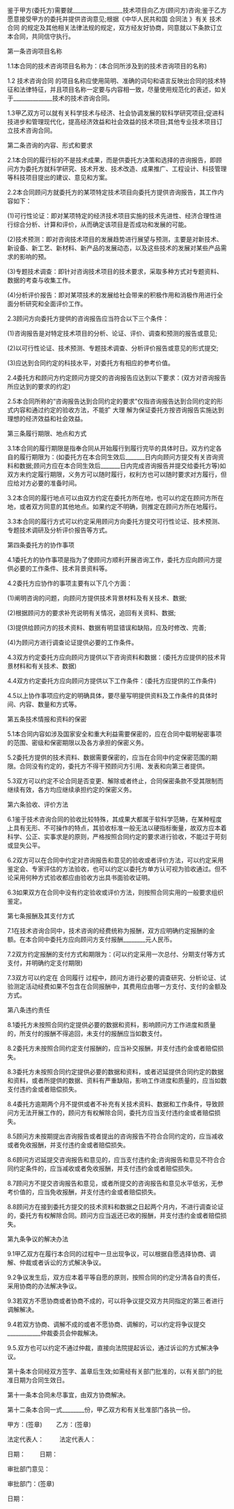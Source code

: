 
 


鉴于甲方(委托方)需要就__________________技术项目向乙方(顾问方)咨询;鉴于乙方愿意接受甲方的委托并提供咨询意见;根据《中华人民共和国
合同法
》有关
技术合同
的规定及其他相关法律法规的规定，双方经友好协商，同意就以下条款订立本合同，共同信守执行。


第一条咨询项目名称


1.1本合同的技术咨询项目名称为：(本合同所涉及到的技术咨询项目的名称)


1.2
技术咨询合同
的项目名称应使用简明、准确的词句和语言反映出合同的技术特征和法律特征，并且项目名称一定要与内容相一致，尽量使用规范化的表述，如关于______________技术的技术咨询合同。


1.3甲乙双方可以就有关科学技术与经济、社会协调发展的软科学研究项目;促进科技进步和管理现代化，提高经济效益和社会效益的技术项目;其他专业技术项目订立技术咨询合同。


第二条咨询的内容、形式和要求


2.1本合同的履行标的不是技术成果，而是供委托方决策和选择的咨询报告，即顾问方为委托方就科学研究、技术开发、技术改造、成果推广、工程设计、科技管理等科技项目提出的建议、意见和方案。


2.2本合同顾问方就委托方的某项特定技术项目向委托方提供咨询报告，其工作内容如下：


(1)可行性论证：即对某项特定的经济技术项目实施的技术先进性、经济合理性进行综合分析、计算和评价，从而确定该项目是否成功和发展的可能。


(2)技术预测：即对咨询技术项目的发展趋势进行展望与预测，主要是对新技术、新设备、新工艺、新材料、新产品的发展动态，以及这些技术的发展对某些产品需求的影响的预。


(3)专题技术调查：即针对咨询技术项目的技术要求，采取多种方式对专题资料、数据的考查与收集工作。


(4)分析评价报告：即对某项技术的发展给社会带来的积极作用和消极作用进行全面分析研究和全面评价工作。


2.3顾问方向委托方提供的咨询报告应当符合以下三个条件：


(1)咨询报告是对特定技术项目的分析、论证、评价、调查和预测的报告或意见;


(2)以可行性论证、技术预测、专题技术调查、分析评价报告或意见的形式提交;


(3)应达到合同约定的科技水平，对委托方有相应的参考价值。


2.4委托方和顾问方约定顾问方提交的咨询报告应达到以下要求：(双方对咨询报告所应达到的要求的约定)


2.5本合同所称的“咨询报告达到合同约定的要求”仅指咨询报告达到合同约定的形式内容和通过约定的验收方法，不能扩
大理
解为保证委托方按咨询报告实施达到理想的经济效益和社会效益。


第三条履行期限、地点和方式


3.1本合同的履行期限是指奉合同从开始履行到履行完毕的具体时日。双方约定各自的履行期限为：(如委托方在本合同生效后_______日内向顾问方提交有关咨询资料和数据;顾问方应在本合同生效后_______日内完成咨询报告并提交给委托方等)如双方未约定履行期限，义务方可以随时履行，权利方也可以随时要求对方履行，但应给对方必要的准备时间。


3.2本合同的履行地点可以由双方约定在委托方所在地，也可以约定在顾问方所在地，或者双方同意的其他地点。如果约定不明确，则推定在顾问方所在地履行。


3.3本合同的履行方式可以约定采用顾问方向委托方提交可行性论证、技术预测、专题技术调研及分析评价报告等方式。


第四条委托方的协作事项


4.1委托方的协作事项是指为了使顾问方顺利开展咨询工作，委托方应向顾问方提供必要的工作条件、技术背景资料等。


4.2委托方应协作的事项主要有以下几个方面：


(1)阐明咨询的问题，向顾问方提供技术背景材料及有关技术、数据;


(2)根据顾问方的要求补充说明有关情况，追回有关资料、数据;


(3)提供给顾问方的技术资料、数据有明显错误和缺陷，应及时修改、完善;


(4)为顾问方进行调查论证提供必要的工作条件。


4.3双方约定委托方应向顾问方提供以下咨询资料和数据：(委托方应提供的技术背景材料和有关技术、数据)


4.4双方约定委托方应向顾问方提供以下工作条件：(委托方应提供的工作条件)


4.5以上协作事项应约定的明确具体，要尽量写明提供资料及工作条件的具体时间、内容、数量和方式等。


第五条技术情报和资料的保密


5.1本合同内容如涉及国家安全和重大利益需要保密的，应在合同中载明秘密事项的范围、密级和保密期限以及各方承担的保密义务。


5.2委托方提供的技术资料、数据需要保密的，应当在合同中约定保密范围的期限。合同没有约定的，委托方不得干预顾问方引用、发表和向第三者提供。


5.3双方可以约定不论合同是否变更、解除或者终止，合同保密条款不受其限制而继续有效，各方均应继续承担约定的保密义务。


第六条验收、评价方法


6.1鉴于技术咨询合同的验收比较特殊，其成果大都属于软科学范畴，在某种程度上具有无形、不可操作的特点，其验收标准一般无法以硬指标衡量，故双方应本着科学、公正、实事求是的原则，严格按照合同约定的要求进行验收，不能过于苛刻或显失公平。


6.2双方可以在合同中约定对咨询报告和意见的验收或者评价方法，可以约定采用鉴定会、专家评估的方法验收，也可以约定以委托方单方认可视为验收通过。但不论采用何种方式验收都应由验收方出具书面验收证明。


6.3如果双方在合同中没有约定验收或评价方法，则按照合同实用的一般要求组织鉴定。


第七条报酬及其支付方式


7.1在技术咨询合同中，技术咨询的经费统称为报酬，双方应明确约定报酬的金额。在本合同中委托方应向顾问方支付报酬________元人民币。


7.2双方约定报酬的支付方式和期限为：(可以约定采用一次总付、分期支付等方式支付，并明确约定支付期限)


7.3双方可以约定在
合同履行
过程中，顾问方进行必要的调查研究、分析论证、试验测定活动经费如果不包含在合同报酬中，其费用应由哪一方支付、支付的金额及方式。


第八条违约责任


8.1委托方未按照合同约定提供必要的数据和资料，影响顾问方工作进度和质量的，所支付的报酬不得追回，未支付的报酬应当如数支付。


8.2委托方未按照合同约定支付报酬的，应当补交报酬，并支付违约金或者赔偿损失。


8.3委托方未按照合同约定提供必要的数据和资料，或者迟延提供合同约定的数据和资料，或者所提供的数据、资料有严重缺陷，影响工作进度和质量的，应当如数支付违约金或者赔偿损失。


8.4委托方逾期两个月不提供或者不补充有关技术资料、数据和工作条件，导致顾问方无法开展工作的，顾问方有权解除合同，委托方应当支付违约金或者赔偿损失。


8.5顾问方未按期提出咨询报告或者提出的咨询报告不符合合同约定的，应当减收或者免收报酬，并支付违约金或者赔偿损失。


8.6顾问方迟延提交咨询报告和意见的，应当支付违约金;咨询报告和意见不符合合同约定条件的，应当减收或者免收报酬，并支付违约金或者赔偿损失。


8.7顾问方不提交咨询报告和意见，或者所提交的咨询报告和意见水平低劣，无参考价值的，应当免收报酬，并支付违约金或者赔偿损失。


8.8顾问方在接到委托方提交的技术资料和数据之日起两个月内，不进行调查论证的，委托方有权解除合同。顾问方应当返还已收的报酬，并支付违约金或者赔偿损失。


第九条争议的解决办法


9.1甲乙双方在履行本合同的过程中一旦出现争议，可以根据自愿选择协商、调解、仲裁或者诉讼的方式解决争议。


9.2争议发生后，双方应本着平等自愿的原则，按照合同的约定分清各自的责任，采用协商的办法解决争议。


9.3若双方不愿协商或者协商不成的，可以将争议提交双方共同指定的第三者进行调解解决。


9.4若双方协商、调解不成的或者不愿协商、调解的，可以约定将争议提交____________仲裁委员会仲裁解决。


9.5.双方也可以约定不通过仲裁，直接向法院提起诉讼，通过诉讼的方式解决争议。


第十条本合同经双方签字、盖章后生效;如需经有关部门批准的，以有关部门的批准日期为合同生效日。


第十一条本合同未尽事宜，由双方协商解决。


第十二条本合同一式________份，甲乙双方和有关批准部门各执一份。


甲方：(签章)　　   乙方：(签章)


法定代表人： 　　 法定代表人：


日期：　　            日期：


审批部门意见：


审批部门：(签章)


日期：
 


 

 
 
 
 
 
  


  
 

  


  


  
 
 
 
 

